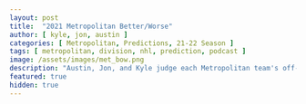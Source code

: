 ```yaml
---
layout: post
title:  "2021 Metropolitan Better/Worse"
author: [ kyle, jon, austin ]
categories: [ Metropolitan, Predictions, 21-22 Season ]
tags: [ metropolitan, division, nhl, prediction, podcast ]
image: /assets/images/met_bow.png
description: "Austin, Jon, and Kyle judge each Metropolitan team's off-season adds, losses, and trades. How does each team stack up?"
featured: true
hidden: true
---
```

